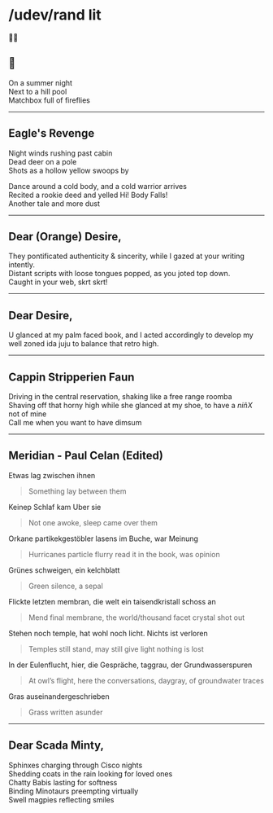 # /udev/rand lit

🐇📖  


## 📎
On a summer night  
Next to a hill pool  
Matchbox full of fireflies 


---


## Eagle's Revenge
Night winds rushing past cabin  
Dead deer on a pole  
Shots as a hollow yellow swoops by  

Dance around a cold body, and a cold warrior arrives  
Recited a rookie deed and yelled Hi! Body Falls!  
Another tale and more dust  


---	


## Dear (Orange) Desire,
They pontificated authenticity & sincerity, while I gazed at your writing intently.   
Distant scripts with loose tongues popped, as you joted top down.  
Caught in your web, skrt skrt!  


---	

## Dear Desire,
U glanced at my palm faced book, and I acted accordingly to develop my well zoned ida juju to balance that retro high.


---	

## Cappin Stripperien Faun
Driving in the central reservation, shaking like a free range roomba  
Shaving off that horny high while she glanced at my shoe, to have a *niñX* not of mine  
Call me when you want to have dimsum  


---	

## Meridian - Paul Celan (Edited)
Etwas lag zwischen ihnen 
> Something lay between them

Keinep Schlaf kam Uber sie
> Not one awoke, sleep came over them

Orkane partikekgestöbler lasens im Buche, war Meinung
> Hurricanes particle flurry read it in the book, was opinion 

Grünes schweigen, ein kelchblatt 
> Green silence, a sepal
 
Flickte letzten membran, die welt ein taisendkristall schoss an
> Mend final membrane, the world/thousand facet crystal shot out 

Stehen noch temple, hat wohl noch licht. Nichts ist verloren
> Temples still stand, may still give light nothing is lost 

In der Eulenflucht, hier, die Gespräche, taggrau, der Grundwasserspuren
> At owl’s flight, here the conversations, daygray, of groundwater traces

Gras auseinandergeschrieben
> Grass written asunder  


---	

## Dear Scada Minty,
Sphinxes charging through Cisco nights  
Shedding coats in the rain looking for loved ones  
Chatty Babis lasting for softness  
Binding Minotaurs preempting virtually  
Swell magpies reflecting smiles  
